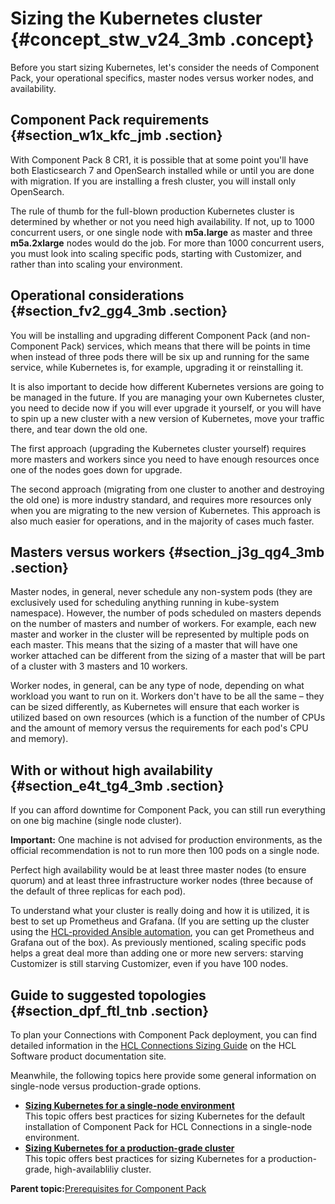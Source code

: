 # Sizing the Kubernetes cluster {#concept_stw_v24_3mb .concept}

Before you start sizing Kubernetes, let's consider the needs of Component Pack, your operational specifics, master nodes versus worker nodes, and availability.

## Component Pack requirements {#section_w1x_kfc_jmb .section}

With Component Pack 8 CR1, it is possible that at some point you'll have both Elasticsearch 7 and OpenSearch installed while or until you are done with migration. If you are installing a fresh cluster, you will install only OpenSearch.

The rule of thumb for the full-blown production Kubernetes cluster is determined by whether or not you need high availability. If not, up to 1000 concurrent users, or one single node with **m5a.large** as master and three **m5a.2xlarge** nodes would do the job. For more than 1000 concurrent users, you must look into scaling specific pods, starting with Customizer, and rather than into scaling your environment.

## Operational considerations {#section_fv2_gg4_3mb .section}

You will be installing and upgrading different Component Pack \(and non-Component Pack\) services, which means that there will be points in time when instead of three pods there will be six up and running for the same service, while Kubernetes is, for example, upgrading it or reinstalling it.

It is also important to decide how different Kubernetes versions are going to be managed in the future. If you are managing your own Kubernetes cluster, you need to decide now if you will ever upgrade it yourself, or you will have to spin up a new cluster with a new version of Kubernetes, move your traffic there, and tear down the old one.

The first approach \(upgrading the Kubernetes cluster yourself\) requires more masters and workers since you need to have enough resources once one of the nodes goes down for upgrade.

The second approach \(migrating from one cluster to another and destroying the old one\) is more industry standard, and requires more resources only when you are migrating to the new version of Kubernetes. This approach is also much easier for operations, and in the majority of cases much faster.

## Masters versus workers {#section_j3g_qg4_3mb .section}

Master nodes, in general, never schedule any non-system pods \(they are exclusively used for scheduling anything running in kube-system namespace\). However, the number of pods scheduled on masters depends on the number of masters and number of workers. For example, each new master and worker in the cluster will be represented by multiple pods on each master. This means that the sizing of a master that will have one worker attached can be different from the sizing of a master that will be part of a cluster with 3 masters and 10 workers.

Worker nodes, in general, can be any type of node, depending on what workload you want to run on it. Workers don't have to be all the same – they can be sized differently, as Kubernetes will ensure that each worker is utilized based on own resources \(which is a function of the number of CPUs and the amount of memory versus the requirements for each pod's CPU and memory\).

## With or without high availability {#section_e4t_tg4_3mb .section}

If you can afford downtime for Component Pack, you can still run everything on one big machine \(single node cluster\).

**Important:** One machine is not advised for production environments, as the official recommendation is not to run more then 100 pods on a single node.

Perfect high availability would be at least three master nodes \(to ensure quorum\) and at least three infrastructure worker nodes \(three because of the default of three replicas for each pod\).

To understand what your cluster is really doing and how it is utilized, it is best to set up Prometheus and Grafana. \(If you are setting up the cluster using the [HCL-provided Ansible automation](https://github.com/HCL-TECH-SOFTWARE/connections-automation/blob/main/README.md), you can get Prometheus and Grafana out of the box\). As previously mentioned, scaling specific pods helps a great deal more than adding one or more new servers: starving Customizer is still starving Customizer, even if you have 100 nodes.

## Guide to suggested topologies {#section_dpf_ftl_tnb .section}

To plan your Connections with Component Pack deployment, you can find detailed information in the [HCL Connections Sizing Guide](https://opensource.hcltechsw.com/connections-doc/guide_me/how_to_guides/connections8_sizing_guide.pdf) on the HCL Software product documentation site.

Meanwhile, the following topics here provide some general information on single-node versus production-grade options.

-   **[Sizing Kubernetes for a single-node environment](../install/cp_install_sizing_for_single_node.md)**  
This topic offers best practices for sizing Kubernetes for the default installation of Component Pack for HCL Connections in a single-node environment.
-   **[Sizing Kubernetes for a production-grade cluster](../install/cp_install_sizing_for_production.md)**  
This topic offers best practices for sizing Kubernetes for a production-grade, high-availabliliy cluster.

**Parent topic:**[Prerequisites for Component Pack](../install/cp_prereqs.md)

